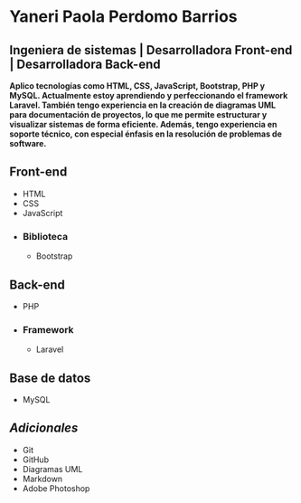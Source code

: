 # Yaneri Paola Perdomo Barrios
## Ingeniera de sistemas | Desarrolladora Front-end | Desarrolladora Back-end 

**Aplico tecnologías como HTML, CSS, JavaScript, Bootstrap, PHP y MySQL. Actualmente estoy aprendiendo y perfeccionando el framework Laravel. También tengo experiencia en la creación de diagramas UML para documentación de proyectos, lo que me permite estructurar y visualizar sistemas de forma eficiente. Además, tengo experiencia en soporte técnico, con especial énfasis en la resolución de problemas de software.**

## Front-end
* HTML
* CSS
* JavaScript
- ### Biblioteca
  - Bootstrap
## Back-end
* PHP
- ### Framework
  - Laravel
## Base de datos
* MySQL
## _Adicionales_
* Git 
* GitHub
* Diagramas UML
* Markdown
* Adobe Photoshop
